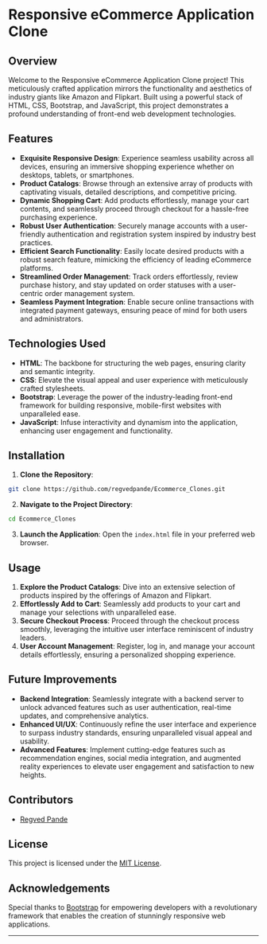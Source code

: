 # Responsive eCommerce Application Clone

## Overview

Welcome to the Responsive eCommerce Application Clone project! This meticulously crafted application mirrors the functionality and aesthetics of industry giants like Amazon and Flipkart. Built using a powerful stack of HTML, CSS, Bootstrap, and JavaScript, this project demonstrates a profound understanding of front-end web development technologies.

## Features

- **Exquisite Responsive Design**: Experience seamless usability across all devices, ensuring an immersive shopping experience whether on desktops, tablets, or smartphones.
- **Product Catalogs**: Browse through an extensive array of products with captivating visuals, detailed descriptions, and competitive pricing.
- **Dynamic Shopping Cart**: Add products effortlessly, manage your cart contents, and seamlessly proceed through checkout for a hassle-free purchasing experience.
- **Robust User Authentication**: Securely manage accounts with a user-friendly authentication and registration system inspired by industry best practices.
- **Efficient Search Functionality**: Easily locate desired products with a robust search feature, mimicking the efficiency of leading eCommerce platforms.
- **Streamlined Order Management**: Track orders effortlessly, review purchase history, and stay updated on order statuses with a user-centric order management system.
- **Seamless Payment Integration**: Enable secure online transactions with integrated payment gateways, ensuring peace of mind for both users and administrators.

## Technologies Used

- **HTML**: The backbone for structuring the web pages, ensuring clarity and semantic integrity.
- **CSS**: Elevate the visual appeal and user experience with meticulously crafted stylesheets.
- **Bootstrap**: Leverage the power of the industry-leading front-end framework for building responsive, mobile-first websites with unparalleled ease.
- **JavaScript**: Infuse interactivity and dynamism into the application, enhancing user engagement and functionality.

## Installation

1. **Clone the Repository**: 

```bash
git clone https://github.com/regvedpande/Ecommerce_Clones.git
```

2. **Navigate to the Project Directory**: 

```bash
cd Ecommerce_Clones
```

3. **Launch the Application**: Open the `index.html` file in your preferred web browser.

## Usage

1. **Explore the Product Catalogs**: Dive into an extensive selection of products inspired by the offerings of Amazon and Flipkart.
2. **Effortlessly Add to Cart**: Seamlessly add products to your cart and manage your selections with unparalleled ease.
3. **Secure Checkout Process**: Proceed through the checkout process smoothly, leveraging the intuitive user interface reminiscent of industry leaders.
4. **User Account Management**: Register, log in, and manage your account details effortlessly, ensuring a personalized shopping experience.

## Future Improvements

- **Backend Integration**: Seamlessly integrate with a backend server to unlock advanced features such as user authentication, real-time updates, and comprehensive analytics.
- **Enhanced UI/UX**: Continuously refine the user interface and experience to surpass industry standards, ensuring unparalleled visual appeal and usability.
- **Advanced Features**: Implement cutting-edge features such as recommendation engines, social media integration, and augmented reality experiences to elevate user engagement and satisfaction to new heights.

## Contributors

- [Regved Pande](https://github.com/regvedpande)

## License

This project is licensed under the [MIT License](LICENSE).

## Acknowledgements

Special thanks to [Bootstrap](https://getbootstrap.com/) for empowering developers with a revolutionary framework that enables the creation of stunningly responsive web applications.

---
